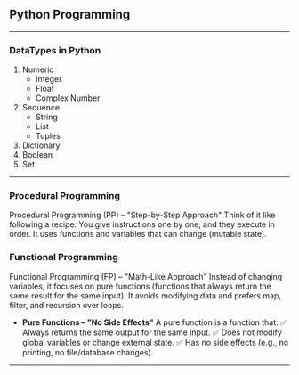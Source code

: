 ## Python Programming
---
### DataTypes in Python
1. Numeric
    - Integer
    - Float
    - Complex Number
2. Sequence
    - String
    - List
    - Tuples
3. Dictionary
4. Boolean
5. Set

---
### Procedural Programming
Procedural Programming (PP) – "Step-by-Step Approach"
Think of it like following a recipe: You give instructions one by one, and they execute in order. It uses functions and variables that can change (mutable state).

### Functional Programming
Functional Programming (FP) – "Math-Like Approach"
Instead of changing variables, it focuses on pure functions (functions that always return the same result for the same input). It avoids modifying data and prefers map, filter, and recursion over loops.

- **Pure Functions – "No Side Effects"**
A pure function is a function that:
✅ Always returns the same output for the same input.
✅ Does not modify global variables or change external state.
✅ Has no side effects (e.g., no printing, no file/database changes).

---
